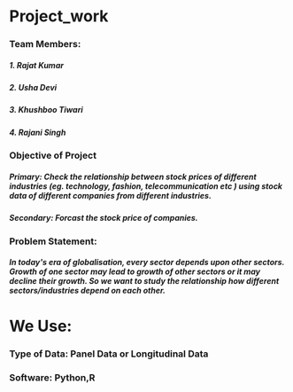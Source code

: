 # Project_work
### Team Members:
##### 1. Rajat Kumar
##### 2. Usha Devi
##### 3. Khushboo Tiwari
##### 4. Rajani Singh
### Objective of Project
##### Primary: Check  the relationship between  stock prices of different industries (eg. technology, fashion, telecommunication etc ) using stock data of different companies from different industries.
##### Secondary: Forcast the stock price of companies.
### Problem Statement:
##### In today's era of globalisation, every sector depends upon other sectors. Growth of one sector may lead to growth of other sectors or it may decline their growth. So we want to study the relationship how different sectors/industries depend on each other.
# We Use:
### Type of Data: Panel Data or Longitudinal Data
### Software: Python,R
